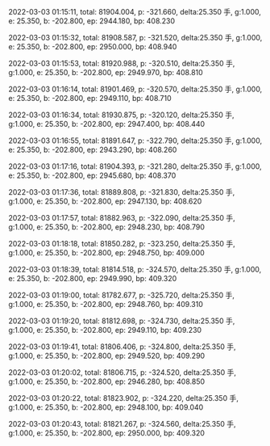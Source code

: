 2022-03-03 01:15:11, total: 81904.004, p: -321.660, delta:25.350 手, g:1.000, e: 25.350, b: -202.800, ep: 2944.180, bp: 408.230

2022-03-03 01:15:32, total: 81908.587, p: -321.520, delta:25.350 手, g:1.000, e: 25.350, b: -202.800, ep: 2950.000, bp: 408.940

2022-03-03 01:15:53, total: 81920.988, p: -320.510, delta:25.350 手, g:1.000, e: 25.350, b: -202.800, ep: 2949.970, bp: 408.810

2022-03-03 01:16:14, total: 81901.469, p: -320.570, delta:25.350 手, g:1.000, e: 25.350, b: -202.800, ep: 2949.110, bp: 408.710

2022-03-03 01:16:34, total: 81930.875, p: -320.120, delta:25.350 手, g:1.000, e: 25.350, b: -202.800, ep: 2947.400, bp: 408.440

2022-03-03 01:16:55, total: 81891.647, p: -322.790, delta:25.350 手, g:1.000, e: 25.350, b: -202.800, ep: 2943.290, bp: 408.260

2022-03-03 01:17:16, total: 81904.393, p: -321.280, delta:25.350 手, g:1.000, e: 25.350, b: -202.800, ep: 2945.680, bp: 408.370

2022-03-03 01:17:36, total: 81889.808, p: -321.830, delta:25.350 手, g:1.000, e: 25.350, b: -202.800, ep: 2947.130, bp: 408.620

2022-03-03 01:17:57, total: 81882.963, p: -322.090, delta:25.350 手, g:1.000, e: 25.350, b: -202.800, ep: 2948.230, bp: 408.790

2022-03-03 01:18:18, total: 81850.282, p: -323.250, delta:25.350 手, g:1.000, e: 25.350, b: -202.800, ep: 2948.750, bp: 409.000

2022-03-03 01:18:39, total: 81814.518, p: -324.570, delta:25.350 手, g:1.000, e: 25.350, b: -202.800, ep: 2949.990, bp: 409.320

2022-03-03 01:19:00, total: 81782.677, p: -325.720, delta:25.350 手, g:1.000, e: 25.350, b: -202.800, ep: 2948.760, bp: 409.310

2022-03-03 01:19:20, total: 81812.698, p: -324.730, delta:25.350 手, g:1.000, e: 25.350, b: -202.800, ep: 2949.110, bp: 409.230

2022-03-03 01:19:41, total: 81806.406, p: -324.800, delta:25.350 手, g:1.000, e: 25.350, b: -202.800, ep: 2949.520, bp: 409.290

2022-03-03 01:20:02, total: 81806.715, p: -324.520, delta:25.350 手, g:1.000, e: 25.350, b: -202.800, ep: 2946.280, bp: 408.850

2022-03-03 01:20:22, total: 81823.902, p: -324.220, delta:25.350 手, g:1.000, e: 25.350, b: -202.800, ep: 2948.100, bp: 409.040

2022-03-03 01:20:43, total: 81821.267, p: -324.560, delta:25.350 手, g:1.000, e: 25.350, b: -202.800, ep: 2950.000, bp: 409.320